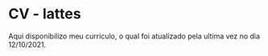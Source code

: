 # CV - lattes
 Aqui disponibilizo meu curriculo, o qual foi atualizado pela ultima vez no dia 12/10/2021.
